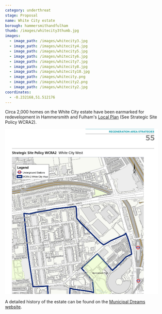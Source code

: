 ```yaml
---
category: underthreat
stage: Proposal
name: White City estate 
borough: hammersmithandfulham
thumb: /images/whitecity3thumb.jpg
images:
  - image_path: /images/whitecity3.jpg
  - image_path: /images/whitecity4.jpg
  - image_path: /images/whitecity5.jpg
  - image_path: /images/whitecity6.jpg
  - image_path: /images/whitecity7.jpg
  - image_path: /images/whitecity8.jpg
  - image_path: /images/whitecity10.jpg
  - image_path: /images/whitecity.png
  - image_path: /images/whitecity2.png
  - image_path: /images/whitecity2.jpg
coordinates: 
  - -0.232168,51.512176
---
```

Circa 2,000 homes on the White City estate have been earmarked for redevelopment in Hammersmith and Fulham's [Local Plan](https://www.lbhf.gov.uk/sites/default/files/section_attachments/local_plan_2018_web_version.pdf) (See Strategic Site Policy WCRA2). 

![](/images/whitecitywcra2.png)


A detailed history of the estate can be found on the [Municipal Dreams website](https://municipaldreams.wordpress.com/2017/01/17/the_white_city_estate_part_one/). 
